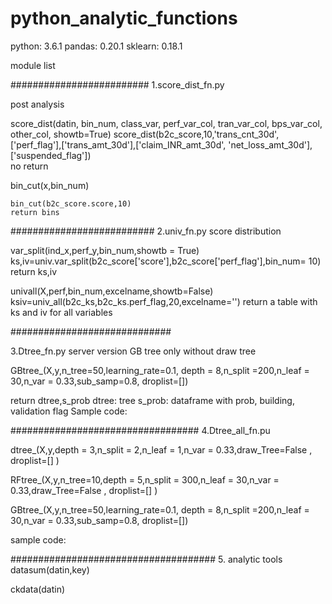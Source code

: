 # python_analytic_functions

python: 3.6.1
pandas: 0.20.1
sklearn: 0.18.1


module list

#########################
1.score_dist_fn.py

post analysis

score_dist(datin, bin_num, class_var, perf_var_col, tran_var_col, bps_var_col, other_col, showtb=True)
score_dist(b2c_score,10,'trans_cnt_30d',['perf_flag'],['trans_amt_30d'],['claim_INR_amt_30d', 'net_loss_amt_30d'],['suspended_flag'])   
	no return

bin_cut(x,bin_num)

	bin_cut(b2c_score.score,10)
	return bins

##########################
2.univ_fn.py
score distribution

var_split(ind_x,perf_y,bin_num,showtb = True)
ks,iv=univ.var_split(b2c_score['score'],b2c_score['perf_flag'],bin_num= 10)
return ks,iv

univall(X,perf,bin_num,excelname,showtb=False)
ksiv=univ_all(b2c_ks,b2c_ks.perf_flag,20,excelname='')
return a table with ks and iv for all variables

#############################

3.Dtree_fn.py
server version GB tree only without draw tree

GBtree_(X,y,n_tree=50,learning_rate=0.1, depth = 8,n_split =200,n_leaf = 30,n_var = 0.33,sub_samp=0.8, droplist=[])

return dtree,s_prob
dtree: tree
s_prob: dataframe with prob, building, validation flag
Sample code:


##################################
4.Dtree_all_fn.pu

dtree_(X,y,depth = 3,n_split = 2,n_leaf = 1,n_var = 0.33,draw_Tree=False , droplist=[] )

RFtree_(X,y,n_tree=10,depth = 5,n_split = 300,n_leaf = 30,n_var = 0.33,draw_Tree=False , droplist=[] )

GBtree_(X,y,n_tree=50,learning_rate=0.1, depth = 8,n_split =200,n_leaf = 30,n_var = 0.33,sub_samp=0.8, droplist=[])

sample code:



#####################################
5. analytic tools
datasum(datin,key)

ckdata(datin)